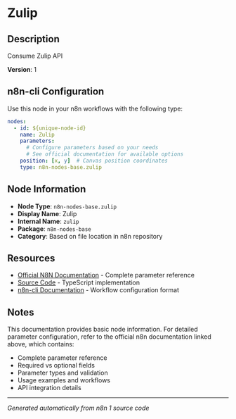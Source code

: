 # Zulip

## Description

Consume Zulip API

**Version**: 1

## n8n-cli Configuration

Use this node in your n8n workflows with the following type:

```yaml
nodes:
  - id: ${unique-node-id}
    name: Zulip
    parameters:
      # Configure parameters based on your needs
      # See official documentation for available options
    position: [x, y]  # Canvas position coordinates
    type: n8n-nodes-base.zulip
```

## Node Information

- **Node Type**: `n8n-nodes-base.zulip`
- **Display Name**: Zulip
- **Internal Name**: `zulip`
- **Package**: `n8n-nodes-base`
- **Category**: Based on file location in n8n repository

## Resources

- [Official N8N Documentation](https://docs.n8n.io/integrations/builtin/app-nodes/n8n-nodes-base.zulip/) - Complete parameter reference
- [Source Code](https://github.com/n8n-io/n8n/blob/master/packages/nodes-base/nodes/Zulip/Zulip.node.ts) - TypeScript implementation
- [n8n-cli Documentation](https://github.com/edenreich/n8n-cli) - Workflow configuration format

## Notes

This documentation provides basic node information. For detailed parameter configuration, 
refer to the official n8n documentation linked above, which contains:

- Complete parameter reference
- Required vs optional fields
- Parameter types and validation
- Usage examples and workflows
- API integration details

---
*Generated automatically from n8n 1 source code*

